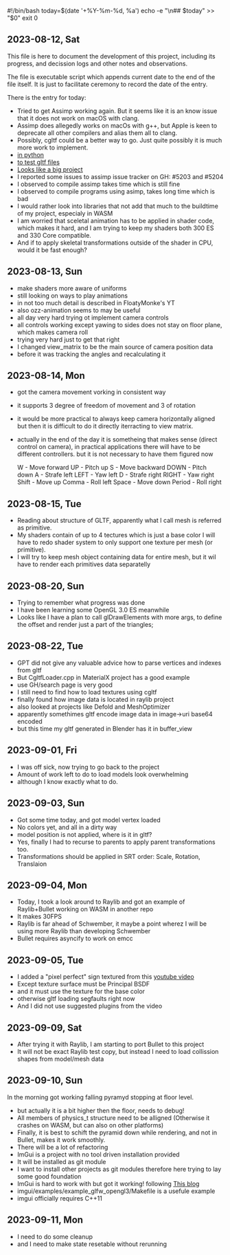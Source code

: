 #!/bin/bash
today=$(date '+%Y-%m-%d, %a')
echo -e "\n## $today" >> "$0"
exit 0

## 2023-08-12, Sat

This file is here to document the development of this project,
including its progress, and decission logs and other notes and
observations.

The file is executable script which appends current date to
the end of the file itself. It is just to facilitate ceremony
to record the date of the entry.

There is the entry for today:

- Tried to get Assimp working again. But it seems like it is an
  know issue that it does not work on macOS with clang.
- Assimp does allegedly works on macOs with g++, but Apple is 
  keen to deprecate all other compilers and alias them all to
  clang.
- Possibly, cgltf could be a better way to go. Just quite possibly
  it is much more work to implement.
- [in python](https://github.com/fury-gl/fury/pull/685/files)
- [to test gltf files](https://sandbox.babylonjs.com/)
- [Looks like a big project](http://guillaumeblanc.github.io/ozz-animation/)
- I reported some issues to assimp issue tracker on GH: #5203 and #5204
- I observed to compile assimp takes time which is still fine
- I observed to compile programs using asimp, takes long time which is bad
- I would rather look into libraries that not add that much to
  the buildtime of my project, especialy in WASM
- I am worried that sceletal animation has to be applied in shader code,
  which makes it hard, and I am trying to keep my shaders both
  300 ES and 330 Core compatible.
- And if to apply skeletal transformations outside of the shader in CPU,
  would it be fast enough?

## 2023-08-13, Sun

- make shaders more aware of uniforms
- still looking on ways to play animations
- in not too much detail is described in FloatyMonke's YT
- also ozz-animation seems to may be useful
- all day very hard trying ot implement camera controls
- all controls working except yawing to sides does not stay
  on floor plane, which makes camera roll
- trying very hard just to get that right
- I changed view_matrix to be the main source of camera position data
- before it was tracking the angles and recalculating it

## 2023-08-14, Mon

- got the camera movement vorking in consistent way
- it supports 3 degree of freedom of movement and 3 of rotation
- it would be more practical to always keep camera horizontally aligned
  but then it is difficult to do it directly iterracting to view matrix.
- actually in the end of the day it is sometheing that makes sense
  (direct control on camera), in practical applications there 
  will have to be different controllers. but it is not necessary
  to have them figured now

    W     - Move forward   UP     - Pitch up
    S     - Move backward  DOWN   - Pitch down
    A     - Strafe left    LEFT   - Yaw left
    D     - Strafe right   RIGHT  - Yaw right
    Shift - Move up        Comma  - Roll left
    Space - Move down      Period - Roll right 

## 2023-08-15, Tue

- Reading about structure of GLTF, apparently what I call mesh
  is referred as primitive.
- My shaders contain of up to 4 tectures which is just a base color
  I will have to redo shader system to only support one texture per
  mesh (or primitive).
- I will try to keep mesh object containing data for entire mesh,
  but it wil have to render each primitives data separatelly

## 2023-08-20, Sun

- Trying to remember what progress was done
- I have been learning some OpenGL 3.0 ES meanwhile
- Looks like I have a plan to	call glDrawElements with more args,
  to define the offset and render just a part of the triangles;

## 2023-08-22, Tue

- GPT did not give any valuable advice how to parse vertices and indexes from gltf
- But CgltfLoader.cpp in MaterialX project has a good example
- use GH/search page is very good
- I still need to find how to load textures using cgltf
- finally found how image data is located in raylib project
- also looked at projects like Defold and MeshOptimizer
- apparently somethimes gltf encode image data in image->uri base64 encoded
- but this time my gltf generated in Blender has it in buffer_view

## 2023-09-01, Fri

- I was off sick, now trying to go back to the project
- Amount of work left to do to load models look overwhelming
- although I know exactly what to do.

## 2023-09-03, Sun

- Got some time today, and got model vertex loaded
- No colors yet, and all in a dirty way
- model position is not applied, where is it in gltf?
- Yes, finally I had to recurse to parents to apply
  parent transformations too.
- Transformations should be applied in SRT order:
  Scale, Rotation, Translaion

## 2023-09-04, Mon

- Today, I took a look around to Raylib and got an example
  of Raylib+Bullet working on WASM in another repo
- It makes 30FPS
- Raylib is far ahead of Schwember, it maybe a point wherez
  I will be using more Raylib than developing Schwember
- Bullet requires asyncify to work on emcc

## 2023-09-05, Tue

- I added a "pixel perfect" sign textured from this
  [youtube video](https://www.youtube.com/watch?v=RQVAUaSUP-k)
- Except texture surface must be Principal BSDF
- and it must use the texture for the base color
- otherwise gltf loading segfaults right now
- And I did not use suggested plugins from the video

## 2023-09-09, Sat

- After trying it with Raylib, I am starting to port Bullet
  to this project
- It will not be exact Raylib test copy, but instead I
  need to load collission shapes from model/mesh data

## 2023-09-10, Sun

In the morning got working falling pyramyd stopping at floor level.

- but actually it is a bit higher then the floor, needs to debug!
- All members of physics_t structure need to be alligned
  (Otherwise it crashes on WASM, but can also on other platforms)
- Finally, it is best to schift the pyramid down while rendering,
  and not in Bullet, makes it work smoothly.
- There will be a lot of refactoring
- ImGui is a project with no tool driven installation provided
- It will be installed as git module
- I want to install other projects as git modules therefore
  here trying to lay some good foundation
- ImGui is hard to work with but got it working! following
  [This blog](https://technotes.blog/2023/01/24/getting-started-with-imgui-a-beginners-tutorial/)
- imgui/examples/example_glfw_opengl3/Makefile is a usefule example
- imgui officially requires C++11

## 2023-09-11, Mon

- I need to do some cleanup
- and I need to make state resetable without rerunning